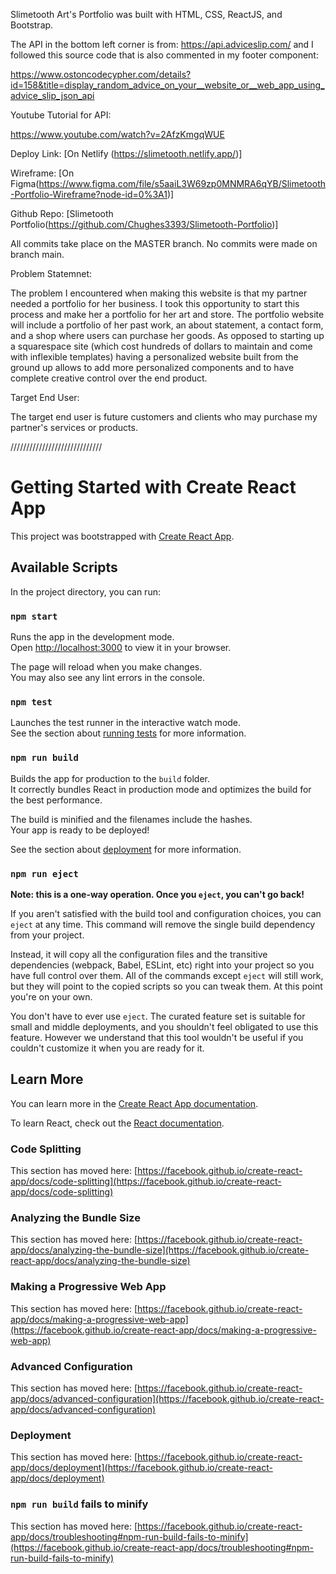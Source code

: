 Slimetooth Art's Portfolio was built with HTML, CSS, ReactJS, and Bootstrap. 

The API in the bottom left corner is from: https://api.adviceslip.com/ and I followed this source code that is also commented in my footer component:

https://www.ostoncodecypher.com/details?id=158&title=display_random_advice_on_your__website_or__web_app_using_advice_slip_json_api

Youtube Tutorial for API:

https://www.youtube.com/watch?v=2AfzKmgqWUE


Deploy Link: [On Netlify (https://slimetooth.netlify.app/)]

Wireframe: [On Figma(https://www.figma.com/file/s5aaiL3W69zp0MNMRA6qYB/Slimetooth-Portfolio-Wireframe?node-id=0%3A1)]

Github Repo: [Slimetooth Portfolio(https://github.com/Chughes3393/Slimetooth-Portfolio)]

All commits take place on the MASTER branch. No commits were made on branch main.

Problem Statemnet: 

The problem I encountered when making this website is that my partner needed a portfolio for her business. I took this opportunity to start this process and make her a portfolio for her art and store. The portfolio website will include a portfolio of her past work, an about statement, a contact form, and a shop where users can purchase her goods. As opposed to starting up a squarespace site (which cost hundreds of dollars to maintain and come with inflexible templates) having a personalized website built from the ground up allows to add more personalized components and to have complete creative control over the end product.

Target End User:

The target end user is future customers and clients who may purchase my partner's services or products. 

/////////////////////////////

# Getting Started with Create React App

This project was bootstrapped with [Create React App](https://github.com/facebook/create-react-app).

## Available Scripts

In the project directory, you can run:

### `npm start`

Runs the app in the development mode.\
Open [http://localhost:3000](http://localhost:3000) to view it in your browser.

The page will reload when you make changes.\
You may also see any lint errors in the console.

### `npm test`

Launches the test runner in the interactive watch mode.\
See the section about [running tests](https://facebook.github.io/create-react-app/docs/running-tests) for more information.

### `npm run build`

Builds the app for production to the `build` folder.\
It correctly bundles React in production mode and optimizes the build for the best performance.

The build is minified and the filenames include the hashes.\
Your app is ready to be deployed!

See the section about [deployment](https://facebook.github.io/create-react-app/docs/deployment) for more information.

### `npm run eject`

**Note: this is a one-way operation. Once you `eject`, you can't go back!**

If you aren't satisfied with the build tool and configuration choices, you can `eject` at any time. This command will remove the single build dependency from your project.

Instead, it will copy all the configuration files and the transitive dependencies (webpack, Babel, ESLint, etc) right into your project so you have full control over them. All of the commands except `eject` will still work, but they will point to the copied scripts so you can tweak them. At this point you're on your own.

You don't have to ever use `eject`. The curated feature set is suitable for small and middle deployments, and you shouldn't feel obligated to use this feature. However we understand that this tool wouldn't be useful if you couldn't customize it when you are ready for it.

## Learn More

You can learn more in the [Create React App documentation](https://facebook.github.io/create-react-app/docs/getting-started).

To learn React, check out the [React documentation](https://reactjs.org/).

### Code Splitting

This section has moved here: [https://facebook.github.io/create-react-app/docs/code-splitting](https://facebook.github.io/create-react-app/docs/code-splitting)

### Analyzing the Bundle Size

This section has moved here: [https://facebook.github.io/create-react-app/docs/analyzing-the-bundle-size](https://facebook.github.io/create-react-app/docs/analyzing-the-bundle-size)

### Making a Progressive Web App

This section has moved here: [https://facebook.github.io/create-react-app/docs/making-a-progressive-web-app](https://facebook.github.io/create-react-app/docs/making-a-progressive-web-app)

### Advanced Configuration

This section has moved here: [https://facebook.github.io/create-react-app/docs/advanced-configuration](https://facebook.github.io/create-react-app/docs/advanced-configuration)

### Deployment

This section has moved here: [https://facebook.github.io/create-react-app/docs/deployment](https://facebook.github.io/create-react-app/docs/deployment)

### `npm run build` fails to minify

This section has moved here: [https://facebook.github.io/create-react-app/docs/troubleshooting#npm-run-build-fails-to-minify](https://facebook.github.io/create-react-app/docs/troubleshooting#npm-run-build-fails-to-minify)
